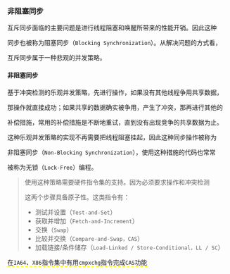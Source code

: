 ### 非阻塞同步

互斥同步面临的主要问题是进行线程阻塞和唤醒所带来的性能开销。因此这种

同步也被称为阻塞同步（`Blocking Synchronization`）。从解决问题的方式看，

互斥同步属于一种悲观的并发策略。



#### 非阻塞同步

基于冲突检测的乐观并发策略，先进行操作，如果没有其他线程争用共享数据，

那操作就直接成功；如果共享的数据确实被争用，产生了冲突，那再进行其他的

补偿措施，常用的补偿措施是不断地重试，直到没有出现竞争的共享数据为止。

这种乐观并发策略的实现不再需要把线程阻塞挂起，因此这种同步操作被称为

非阻塞同步（`Non-Blocking Synchronization`），使用这种措施的代码也常常

被称为无锁（`Lock-Free`）编程。

> 使用这种策略需要硬件指令集的支持。因为必须要求操作和冲突检测
>
> 这两个步骤具备原子性。这类指令有：
>
> * 测试并设置（`Test-and-Set`）
> * 获取并增加（`Fetch-and-Increment`）
> * 交换（`Swap`）
> * 比较并交换（`Compare-and-Swap，CAS`）
> * 加载链接/条件储存（`Load-Linked / Store-Conditional，LL / SC`）

<span style="border-bottom:2px dashed yellow;">在`IA64`、`X86`指令集中有用`cmpxchg`指令完成`CAS`功能</span>